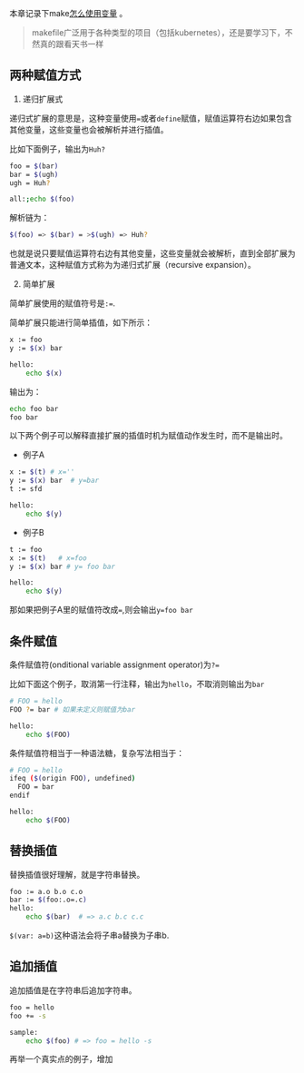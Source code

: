 本章记录下make[怎么使用变量](https://ftp.gnu.org/old-gnu/Manuals/make-3.79.1/html_chapter/make_6.html) 。

>  makefile广泛用于各种类型的项目（包括kubernetes），还是要学习下，不然真的跟看天书一样

## 两种赋值方式

1.  递归扩展式  

递归式扩展的意思是，这种变量使用`=`或者`define`赋值，赋值运算符右边如果包含其他变量，这些变量也会被解析并进行插值。

比如下面例子，输出为`Huh?`
```bash
foo = $(bar)
bar = $(ugh)
ugh = Huh?

all:;echo $(foo)
```

解析链为：
```bash
$(foo) => $(bar) = >$(ugh) => Huh?
```
也就是说只要赋值运算符右边有其他变量，这些变量就会被解析，直到全部扩展为普通文本，这种赋值方式称为为递归式扩展（recursive expansion）。


2. 简单扩展

简单扩展使用的赋值符号是`:=`.

简单扩展只能进行简单插值，如下所示：

```bash
x := foo
y := $(x) bar

hello:
	echo $(x)
```

输出为：
```bash
echo foo bar
foo bar
```

以下两个例子可以解释直接扩展的插值时机为赋值动作发生时，而不是输出时。

- 例子A

```bash
x := $(t) # x=''
y := $(x) bar  # y=bar
t := sfd

hello:
	echo $(y)
```

- 例子B

```bash
t := foo
x := $(t)   # x=foo 
y := $(x) bar # y= foo bar

hello:
	echo $(y) 
```

那如果把例子A里的赋值符改成`=`,则会输出`y=foo bar`


## 条件赋值

条件赋值符(onditional variable assignment operator)为`?=`

比如下面这个例子，取消第一行注释，输出为`hello`，不取消则输出为`bar`
```bash
# FOO = hello
FOO ?= bar # 如果未定义则赋值为bar

hello:
	echo $(FOO)
```

条件赋值符相当于一种语法糖，复杂写法相当于：

```bash
# FOO = hello
ifeq ($(origin FOO), undefined)
  FOO = bar
endif

hello:
	echo $(FOO)
```

## 替换插值
替换插值很好理解，就是字符串替换。

```bash
foo := a.o b.o c.o
bar := $(foo:.o=.c)
hello:
	echo $(bar)  # => a.c b.c c.c
```
`$(var: a=b)`这种语法会将子串a替换为子串b.


## 追加插值

追加插值是在字符串后追加字符串。

```bash
foo = hello
foo += -s 

sample:
	echo $(foo) # => foo = hello -s
```

再举一个真实点的例子，增加